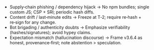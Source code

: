 - Supply‑chain phishing / dependency hijack → No npm bundles; single custom JS; CSP + SRI; periodic hash diffs.
- Content drift / last‑minute edits → Freeze at T‑2; require re‑hash + re‑sign for any change.
- Bot brigading / authenticity doubts → Emphasize verifiability (hashes/signatures); avoid hypey claims.
- Expectation mismatch (hallucination discourse) → Frame v3.6.4 as honest, provenance‑first; note abstention > speculation.
